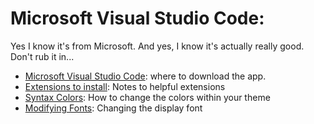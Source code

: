 # Microsoft Visual Studio Code: 

Yes I know it's from Microsoft.  And yes, I know it's actually really good.  Don't rub it in...

  - [Microsoft Visual Studio Code](https://visualstudio.microsoft.com/downloads/): where to download the app.
  - [Extensions to install](MS-Code_extensions.md): Notes to helpful extensions
  - [Syntax Colors](MS-Code_SyntaxColors.md): How to change the colors within your theme
  - [Modifying Fonts](MS-Code_fonts.md): Changing the display font

